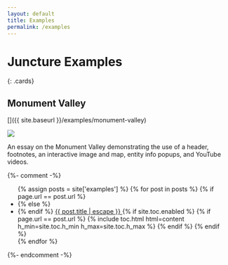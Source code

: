 ```yaml
---
layout: default
title: Examples
permalink: /examples
---
```


# Juncture Examples
{: .cards}

## Monument Valley

[]({{ site.baseurl }}/examples/monument-valley)

![](wc:Monument_Valley_Aussichtspunkt.JPG)

An essay on the Monument Valley demonstrating the use of a header, footnotes, an interactive image and map, entity info popups, and YouTube videos.

{%- comment -%} 
<ul>
{% assign posts = site['examples'] %}
{% for post in posts %}
    {% if page.url == post.url %}
        <li class="chapter active" data-level="1.2" data-path="{{site.baseurl}}{{post.url}}">
    {% else %}
        <li class="chapter" data-level="1.1" data-path="{{site.baseurl}}{{post.url}}">
    {% endif %}
        <a href="{{site.baseurl}}{{post.url}}" onclick="pageScrollToTop(this)">
        {{ post.title | escape }}
    </a>
    {% if site.toc.enabled %}
        {% if page.url == post.url %}
        {% include toc.html html=content h_min=site.toc.h_min h_max=site.toc.h_max %}
        {% endif %}
    {% endif %}
    </li>
{% endfor %}
</ul>
{%- endcomment -%}